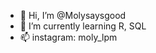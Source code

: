 - 👋 Hi, I’m @Molysaysgood
- 🌱 I’m currently learning R, SQL
- 📫 instagram: moly_lpm

<!---
Molysaysgood/Molysaysgood is a ✨ special ✨ repository because its `README.md` (this file) appears on your GitHub profile.
You can click the Preview link to take a look at your changes.
--->
